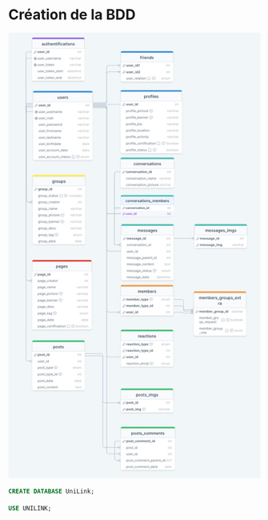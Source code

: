 # Création de la BDD

!["DB Schema"](./+MD_Assets/SchemaDB.png)

```sql
CREATE DATABASE UniLink;

USE UNILINK;


```